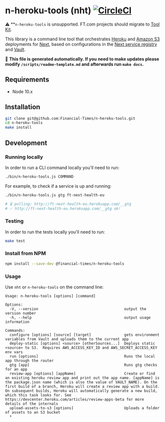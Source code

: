 # n-heroku-tools (nht) [![CircleCI](https://circleci.com/gh/Financial-Times/n-heroku-tools.svg?style=svg&circle-token=33bcf2eb98fe2e875cc66de93d7e4a50369c952d)](https://circleci.com/gh/Financial-Times/n-heroku-tools)

⚠️ **`n-heroku-tools` is unsupported. FT.com projects should migrate to [Tool Kit](https://github.com/financial-times/dotcom-tool-kit).

This library is a command line tool that orchestrates [Heroku](https://www.heroku.com/) and [Amazon S3](https://aws.amazon.com/s3/) deployments for [Next](https://github.com/Financial-Times/next/wiki), based on configurations in the [Next service registry](https://next-registry.ft.com/v2/) and [Vault](https://www.vaultproject.io/).

🤖 **This file is generated automatically. If you need to make updates please modify `/scripts/readme-template.md` and afterwards run `make docs`.**

## Requirements

* Node 10.x


## Installation

```sh
git clone git@github.com:Financial-Times/n-heroku-tools.git
cd n-heroku-tools
make install
```


## Development

### Running locally

In order to run a CLI command locally you'll need to run:

```sh
./bin/n-heroku-tools.js COMMAND
```

For example, to check if a service is up and running:

```sh
./bin/n-heroku-tools.js gtg ft-next-health-eu

# ⏳ polling: http://ft-next-health-eu.herokuapp.com/__gtg
# ✅ http://ft-next-health-eu.herokuapp.com/__gtg ok!
```

### Testing

In order to run the tests locally you'll need to run:

```sh
make test
```

### Install from NPM

```sh
npm install --save-dev @financial-times/n-heroku-tools
```

### Usage

Use `nht` or `n-heroku-tools` on the command line:

```
Usage: n-heroku-tools [options] [command]

Options:
  -V, --version                                       output the version number
  -h, --help                                          output usage information

Commands:
  configure [options] [source] [target]               gets environment variables from Vault and uploads them to the current app
  deploy-static [options] <source> [otherSources...]  Deploys static <source> to S3.  Requires AWS_ACCESS_KEY_ID and AWS_SECRET_ACCESS_KEY env vars
  run [options]                                       Runs the local app through the router
  gtg [app]                                           Runs gtg checks for an app
  review-app [options] [appName]                      Create or find an existing heroku review app and print out the app name. [appName] is the package.json name (which is also the value of VAULT_NAME). On the first build of a branch, Heroku will create a review app with a build. On subsequent builds, Heroku will automatically generate a new build, which this task looks for. See https://devcenter.heroku.com/articles/review-apps-beta for more details of the internals
  upload-assets-to-s3 [options]                       Uploads a folder of assets to an S3 bucket
  *
```
